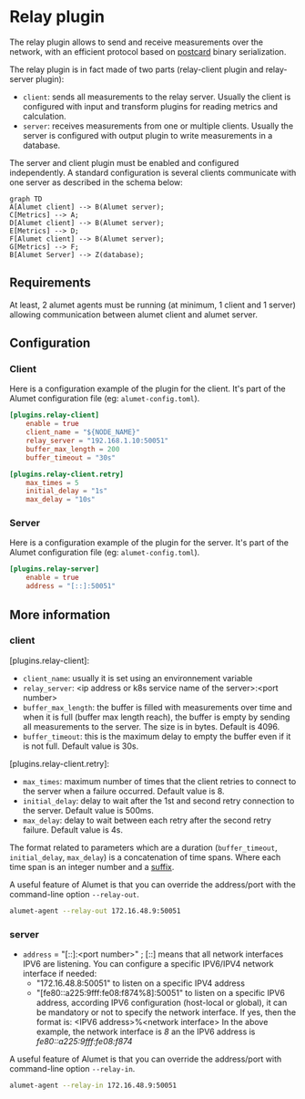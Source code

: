 # Relay plugin

The relay plugin allows to send and receive measurements over the network, with an efficient protocol based on [postcard](https://github.com/jamesmunns/postcard) binary serialization.

The relay plugin is in fact made of two parts (relay-client plugin and relay-server plugin):

- `client`: sends all measurements to the relay server. Usually the client is configured with input and transform plugins for reading metrics and calculation.
- `server`: receives measurements from one or multiple clients. Usually the server is configured with output plugin to write measurements in a database.

The server and client plugin must be enabled and configured independently. A standard configuration is several clients communicate with one server as described in the schema below:

```mermaid
graph TD
A[Alumet client] --> B(Alumet server);
C[Metrics] --> A;
D[Alumet client] --> B(Alumet server);
E[Metrics] --> D;
F[Alumet client] --> B(Alumet server);
G[Metrics] --> F;
B[Alumet Server] --> Z(database);
```

## Requirements

At least, 2 alumet agents must be running (at minimum, 1 client and 1 server) allowing communication between alumet client and alumet server.

## Configuration

### Client

Here is a configuration example of the plugin for the client. It's part of the Alumet configuration file (eg: `alumet-config.toml`).

```toml
[plugins.relay-client]
    enable = true
    client_name = "${NODE_NAME}"
    relay_server = "192.168.1.10:50051"
    buffer_max_length = 200
    buffer_timeout = "30s"

[plugins.relay-client.retry]
    max_times = 5
    initial_delay = "1s"
    max_delay = "10s"
```

### Server

Here is a configuration example of the plugin for the server. It's part of the Alumet configuration file (eg: `alumet-config.toml`).

```toml
[plugins.relay-server]
    enable = true
    address = "[::]:50051"
```

## More information

### client

[plugins.relay-client]:
- `client_name`: usually it is set using an environnement variable
- `relay_server`: \<ip address or k8s service name of the server>:\<port number>
- `buffer_max_length`: the buffer is filled with measurements over time and when it is full (buffer max length reach), the buffer is empty by sending all measurements to the server. The size is in bytes. Default is 4096.
- `buffer_timeout`: this is the maximum delay to empty the buffer even if it is not full. Default value is 30s.

[plugins.relay-client.retry]:
- `max_times`: maximum number of times that the client retries to connect to the server when a failure occurred. Default value is 8.
- `initial_delay`: delay to wait after the 1st and second retry connection to the server. Default value is 500ms.
- `max_delay`: delay to wait between each retry after the second retry failure. Default value is 4s.

The format related to parameters which are a duration (`buffer_timeout`, `initial_delay`, `max_delay`) is a concatenation of time spans. Where each time span is an integer number and a [suffix](https://docs.rs/humantime/latest/humantime/fn.parse_duration.html).

A useful feature of Alumet is that you can override the address/port with the command-line option `--relay-out`.

```sh
alumet-agent --relay-out 172.16.48.9:50051
```

### server

- `address` = "[::]:\<port number>" ; [::] means that all network interfaces IPV6 are listening. You can configure a specific IPV6/IPV4 network interface if needed:
  - "172.16.48.8:50051" to listen on a specific IPV4 address
  - "[fe80::a225:9fff:fe08:f874%8]:50051" to listen on a specific IPV6 address, according IPV6 configuration (host-local or global), it can be mandatory or not to specify the network interface. If yes, then the format is: \<IPV6 address>%\<network interface>
  In the above example, the network interface is _8_ an the IPV6 address is _fe80::a225:9fff:fe08:f874_

A useful feature of Alumet is that you can override the address/port with command-line option `--relay-in`.

```sh
alumet-agent --relay-in 172.16.48.9:50051
```
